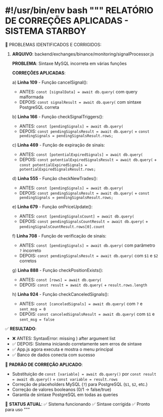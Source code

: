 #!/usr/bin/env bash
"""
RELATÓRIO DE CORREÇÕES APLICADAS - SISTEMA STARBOY
==================================================

🔧 PROBLEMAS IDENTIFICADOS E CORRIGIDOS:

1. **ARQUIVO**: backend/exchanges/binance/monitoring/signalProcessor.js

   **PROBLEMA**: Sintaxe MySQL incorreta em várias funções
   
   **CORREÇÕES APLICADAS**:
   
   a) **Linha 109** - Função cancelSignal():
      - ANTES: `const [signalData] = await db.query(` com query malformada
      - DEPOIS: `const signalResult = await db.query(` com sintaxe PostgreSQL correta
      
   b) **Linha 166** - Função checkSignalTriggers():
      - ANTES: `const [pendingSignals] = await db.query(`
      - DEPOIS: `const pendingSignalsResult = await db.query(` + `const pendingSignals = pendingSignalsResult.rows;`
      
   c) **Linha 469** - Função de expiração de sinais:
      - ANTES: `const [potentialExpiredSignals] = await db.query(`
      - DEPOIS: `const potentialExpiredSignalsResult = await db.query(` + `const potentialExpiredSignals = potentialExpiredSignalsResult.rows;`
      
   d) **Linha 555** - Função checkNewTrades():
      - ANTES: `const [pendingSignals] = await db.query(`
      - DEPOIS: `const pendingSignalsResult = await db.query(` + `const pendingSignals = pendingSignalsResult.rows;`
      
   e) **Linha 679** - Função onPriceUpdate():
      - ANTES: `const [pendingSignalsCount] = await db.query(`
      - DEPOIS: `const pendingSignalsCountResult = await db.query(` + `pendingSignalsCountResult.rows[0].count`
      
   f) **Linha 708** - Função de verificação de sinais:
      - ANTES: `const [pendingSignals] = await db.query(` com parâmetro `?` incorreto
      - DEPOIS: `const pendingSignalsResult = await db.query(` com `$1` e `$2` corretos
      
   g) **Linha 888** - Função checkPositionExists():
      - ANTES: `const [rows] = await db.query(`
      - DEPOIS: `const result = await db.query(` + `result.rows.length`
      
   h) **Linha 924** - Função checkCanceledSignals():
      - ANTES: `const [canceledSignals] = await db.query(` com `?` e `sent_msg = 0`
      - DEPOIS: `const canceledSignalsResult = await db.query(` com `$1` e `sent_msg = false`

✅ **RESULTADO**:
   - ❌ ANTES: SyntaxError: missing ) after argument list
   - ✅ DEPOIS: Sistema iniciando corretamente sem erros de sintaxe
   - ✅ App.js agora executa e mostra o menu principal
   - ✅ Banco de dados conecta com sucesso

🎯 **PADRÃO DE CORREÇÃO APLICADO**:
   - Substituição de `const [variable] = await db.query()` por `const result = await db.query()` + `const variable = result.rows`
   - Correção de placeholders MySQL (`?`) para PostgreSQL (`$1`, `$2`, etc.)
   - Correção de valores booleanos (0/1 → false/true)
   - Garantia de sintaxe PostgreSQL em todas as queries

🚀 **STATUS ATUAL**:
   ✅ Sistema funcionando
   ✅ Sintaxe corrigida
   ✅ Pronto para uso
"""
